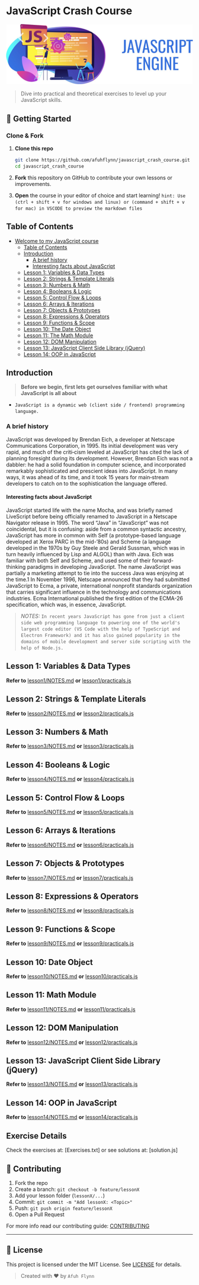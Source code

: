 # JavaScript Crash Course

![Banner image](./public/js_banner.jpg)

> Dive into practical and theoretical exercises to level up your JavaScript skills.

## 🚀 Getting Started

### Clone & Fork

1. **Clone this repo**

   ```bash
   git clone https://github.com/afuhflynn/javascript_crash_course.git
   cd javascript_crash_course
   ```

2. **Fork** this repository on GitHub to contribute your own lessons or improvements.

3. **Open** the course in your editor of choice and start learning! `hint: Use (ctrl + shift + v for windows and linux) or (command + shift + v for mac) in VSCODE to preview the markdown files`

## Table of Contents

* [Welcome to my JavaScript course](#javascript-crash-course)
  * [Table of Contents](#table-of-contents)
  * [Introduction](#introduction)
    * [A brief history](#a-brief-history)
    * [Interesting facts about JavaScript](#interesting-facts-about-javascript)
  * [Lesson 1: Variables & Data Types](#lesson-1-variables--data-types)
  * [Lesson 2: Strings & Template Literals](#lesson-2-strings--template-literals)
  * [Lesson 3: Numbers & Math](#lesson-3-numbers--math)
  * [Lesson 4: Booleans & Logic](#lesson-4-booleans--logic)
  * [Lesson 5: Control Flow & Loops](#lesson-5-control-flow--loops)
  * [Lesson 6: Arrays & Iterations](#lesson-6-arrays--iterations)
  * [Lesson 7: Objects & Prototypes](#lesson-7-objects--prototypes)
  * [Lesson 8: Expressions & Operators](#lesson-8-expressions--operators)
  * [Lesson 9: Functions & Scope](#lesson-9-functions--scope)
  * [Lesson 10: The Date Object](#lesson-10-date-object)
  * [Lesson 11: The Math Module](#lesson-11-math-module)
  * [Lesson 12: DOM Manipulation](#lesson-12-dom-manipulation)
  * [Lesson 13: JavaScript Client Side Library (jQuery)](#lesson-13-javascript-client-side-library-jquery)
  * [Lesson 14: OOP in JavaScript](#lesson-14-oop-in-javascript)

## Introduction

> **Before we begin, first lets get ourselves familiar with what JavaScript is all about**

* `JavaScript is a dynamic web (client side / frontend) programming language.`

### A brief history

JavaScript was developed by Brendan Eich, a developer at Netscape Communications Corporation, in 1995. Its initial development was very rapid, and much of the criti‐cism leveled at JavaScript has cited the lack of planning foresight during its development. However, Brendan Eich was not a dabbler: he had a solid foundation in computer science, and incorporated remarkably sophisticated and prescient ideas into JavaScript. In many ways, it was ahead of its time, and it took 15 years for main‐stream developers to catch on to the sophistication the language offered.

#### Interesting facts about JavaScript

JavaScript started life with the name Mocha, and was briefly named LiveScript before being officially renamed to JavaScript in a Netscape Navigator release in 1995. The word “Java” in “JavaScript” was not coincidental, but it is confusing: aside from a common syntactic ancestry, JavaScript has more in common with Self (a prototype-based language developed at Xerox PARC in the mid-’80s) and Scheme (a language developed in the 1970s by Guy Steele and Gerald Sussman, which was in turn heavily influenced by Lisp and ALGOL) than with Java. Eich was familiar with both Self and Scheme, and used some of their forward-thinking paradigms in developing JavaScript. The name JavaScript was partially a marketing attempt to tie into the success Java was enjoying at the time.1 In November 1996, Netscape announced that they had submitted JavaScript to Ecma, a private, international nonprofit standards organization that carries significant influence in the technology and communications industries. Ecma International published the first edition of the ECMA-26 specification, which was, in essence, JavaScript.

> *NOTES:* `In recent years JavaScript has gone from just a client side web programming language to powering one of the world's largest code editor (VS Code with the help of TypeScript and Electron Framework) and it has also gained popularity in the domains of mobile development and server side scripting with the help of Node.js.`

## Lesson 1: Variables & Data Types

**Refer to** [lesson1/NOTES.md](./lesson1/NOTES.md) **or** [lesson1/practicals.js](./lesson1/practicals.js)

## Lesson 2: Strings & Template Literals

**Refer to** [lesson2/NOTES.md](./lesson2/NOTES.md) **or** [lesson2/practicals.js](./lesson2/practicals.js)

## Lesson 3: Numbers & Math

**Refer to** [lesson3/NOTES.md](./lesson3/NOTES.md) **or** [lesson3/practicals.js](./lesson3/practicals.js)

## Lesson 4: Booleans & Logic

**Refer to** [lesson4/NOTES.md](./lesson4/NOTES.md) **or** [lesson4/practicals.js](./lesson4/practicals.js)

## Lesson 5: Control Flow & Loops

**Refer to** [lesson5/NOTES.md](./lesson5/NOTES.md) **or** [lesson5/practicals.js](./lesson5/practicals.js)

## Lesson 6: Arrays & Iterations

**Refer to** [lesson6/NOTES.md](./lesson6/NOTES.md) **or** [lesson6/practicals.js](./lesson6/practicals.js)

## Lesson 7: Objects & Prototypes

**Refer to** [lesson7/NOTES.md](./lesson7/NOTES.md) **or** [lesson7/practicals.js](./lesson7/practicals.js)

## Lesson 8: Expressions & Operators

**Refer to** [lesson8/NOTES.md](./lesson8/NOTES.md) **or** [lesson8/practicals.js](./lesson8/practicals.js)

## Lesson 9: Functions & Scope

**Refer to** [lesson9/NOTES.md](./lesson9/NOTES.md) **or** [lesson9/practicals.js](./lesson9/practicals.js)

## Lesson 10: Date Object

**Refer to** [lesson10/NOTES.md](./lesson10/NOTES.md) **or** [lesson10/practicals.js](./lesson10/practicals.js)

## Lesson 11: Math Module

**Refer to** [lesson11/NOTES.md](./lesson11/NOTES.md) **or** [lesson11/practicals.js](./lesson11/practicals.js)

## Lesson 12: DOM Manipulation

**Refer to** [lesson12/NOTES.md](./lesson12/NOTES.md) **or** [lesson12/practicals.js](./lesson12/practicals.js)

## Lesson 13: JavaScript Client Side Library (jQuery)

**Refer to** [lesson13/NOTES.md](./lesson13/NOTES.md) **or** [lesson13/practicals.js](./lesson13/practicals.js)

## Lesson 14: OOP in JavaScript

**Refer to** [lesson14/NOTES.md](./lesson14/NOTES.md) **or** [lesson14/practicals.js](./lesson14/practicals.js)

## Exercise Details

Check the exercises at: \[Exercises.txt] or see solutions at: \[solution.js]

## 🤝 Contributing

1. Fork the repo
2. Create a branch: `git checkout -b feature/lessonX`
3. Add your lesson folder (`lessonX/...`)
4. Commit: `git commit -m "Add lessonX: <Topic>"`
5. Push: `git push origin feature/lessonX`
6. Open a Pull Request

For more info read our contributing guide: [CONTRIBUTING](./CONTRIBUTING.md)

---

## 📄 License

This project is licensed under the MIT License. See [LICENSE](./LICENSE) for details.

> Created with ♥️ by `Afuh Flynn`
